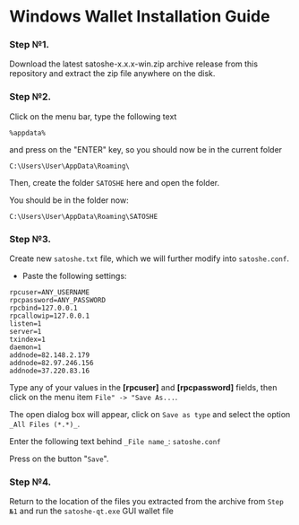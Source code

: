 # Windows Wallet Installation Guide

### Step №1.

Download the latest satoshe-x.x.x-win.zip archive release from this repository and extract the zip file anywhere on the disk.

### Step №2.

Click on the menu bar, type the following text 
```
%appdata%
```
and press on the "ENTER" key, so you should now be in the current folder

`C:\Users\User\AppData\Roaming\`

Then, create the folder `SATOSHE` here and open the folder.

You should be in the folder now:

`C:\Users\User\AppData\Roaming\SATOSHE`

### Step №3.

Create new `satoshe.txt` file, which we will further modify into `satoshe.conf`.

- Paste the following settings:
```
rpcuser=ANY_USERNAME
rpcpassword=ANY_PASSWORD
rpcbind=127.0.0.1
rpcallowip=127.0.0.1
listen=1
server=1
txindex=1
daemon=1
addnode=82.148.2.179
addnode=82.97.246.156
addnode=37.220.83.16
```

Type any of your values in the **[rpcuser]** and **[rpcpassword]** fields, then click on the menu item `File" -> "Save As...`.

The open dialog box will appear, click on `Save as type` and select the option `_All Files (*.*)_`.

Enter the following text behind `_File name_`: `satoshe.conf`

Press on the button "`Save`".

### Step №4.

Return to the location of the files you extracted from the archive from `Step №1` and run the `satoshe-qt.exe` GUI wallet file
